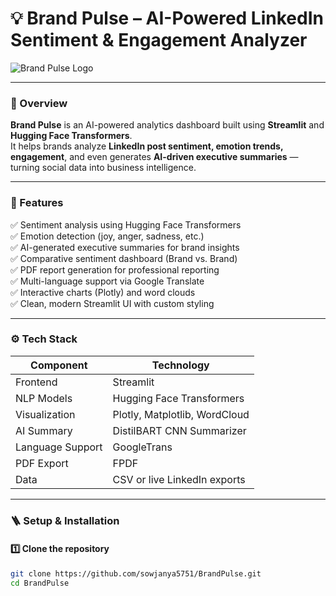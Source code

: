 # 💡 Brand Pulse – AI-Powered LinkedIn Sentiment & Engagement Analyzer  

![Brand Pulse Logo](assets/brand_pulse_logo.png)

---

### 🚀 Overview  
**Brand Pulse** is an AI-powered analytics dashboard built using **Streamlit** and **Hugging Face Transformers**.  
It helps brands analyze **LinkedIn post sentiment, emotion trends, engagement**, and even generates **AI-driven executive summaries** — turning social data into business intelligence.  

---

### 🧠 Features  
✅ Sentiment analysis using Hugging Face Transformers  
✅ Emotion detection (joy, anger, sadness, etc.)  
✅ AI-generated executive summaries for brand insights  
✅ Comparative sentiment dashboard (Brand vs. Brand)  
✅ PDF report generation for professional reporting  
✅ Multi-language support via Google Translate  
✅ Interactive charts (Plotly) and word clouds  
✅ Clean, modern Streamlit UI with custom styling  

---

### ⚙️ Tech Stack  
| Component | Technology |
|------------|-------------|
| Frontend | Streamlit |
| NLP Models | Hugging Face Transformers |
| Visualization | Plotly, Matplotlib, WordCloud |
| AI Summary | DistilBART CNN Summarizer |
| Language Support | GoogleTrans |
| PDF Export | FPDF |
| Data | CSV or live LinkedIn exports |

---

### 🪜 Setup & Installation  

#### 1️⃣ Clone the repository
```bash
git clone https://github.com/sowjanya5751/BrandPulse.git
cd BrandPulse

